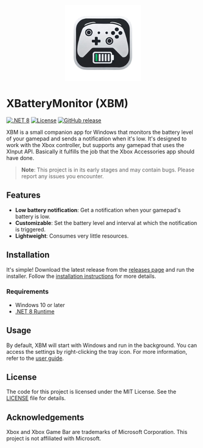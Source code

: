 <div align="center">
 <img alt="xbm" height="200px" src="./Assets/xbm_256x256.png">
</div>

# XBatteryMonitor (XBM)

[![.NET 8](https://img.shields.io/badge/.NET-8.0-purple.svg)](https://dotnet.microsoft.com/download/dotnet/8.0)
[![License](https://img.shields.io/badge/License-MIT-blue.svg)](LICENSE)
[![GitHub release](https://img.shields.io/github/v/release/dikayx/xbatterymonitor)](https://github.com/dikayx/xbatterymonitor/releases)

XBM is a small companion app for Windows that monitors the battery level of your gamepad and sends a notification when it's low. It's designed to work with the Xbox controller, but supports any gamepad that uses the XInput API. Basically it fulfills the job that the Xbox Accessories app should have done.

> **Note**: This project is in its early stages and may contain bugs. Please report any issues you encounter.

## Features

-   **Low battery notification**: Get a notification when your gamepad's battery is low.
-   **Customizable**: Set the battery level and interval at which the notification is triggered.
-   **Lightweight**: Consumes very little resources.

## Installation

It's simple! Download the latest release from the [releases page](https://github.com/dikayx/xbatterymonitor/releases) and run the installer. Follow the [installation instructions](Docs/INSTALLATION.md) for more details.

### Requirements

-   Windows 10 or later
-   [.NET 8 Runtime](https://dotnet.microsoft.com/download/dotnet/8.0)

## Usage

By default, XBM will start with Windows and run in the background. You can access the settings by right-clicking the tray icon. For more information, refer to the [user guide](Docs/USER_GUIDE.md).

## License

The code for this project is licensed under the MIT License. See the [LICENSE](LICENSE) file for details.

## Acknowledgements

Xbox and Xbox Game Bar are trademarks of Microsoft Corporation. This project is not affiliated with Microsoft.
